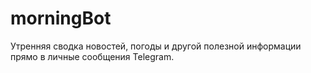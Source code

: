 # morningBot
Утренняя сводка новостей, погоды и другой полезной информации прямо в личные сообщения Telegram.
